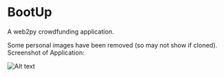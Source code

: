 # BootUp
A web2py crowdfunding application.

Some personal images have been removed (so may not show if cloned).  Screenshot of Application:

![Alt text](/../master/bootup_screenshot.png?raw=true "Screenshot of BootUp in all its Glory")
